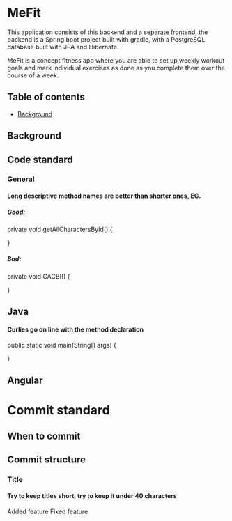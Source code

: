 # MeFit
This application consists of this backend and a separate frontend, the backend is a Spring boot project
built with gradle, with a PostgreSQL database built with JPA and Hibernate. 

MeFit is a concept fitness app where you are able to set up weekly workout goals and mark individual
exercises as done as you complete them over the course of a week.

## Table of contents

- [Background](https://github.com/Epiko1994/MeFitBackend##Background)

## Background

## Code standard


### General
#### Long descriptive method names are better than shorter ones, EG.
##### Good:
private void getAllCharactersById() {

}

##### Bad:
private void GACBI() {

}

## Java
#### Curlies go on line with the method declaration

public static void main(String[] args) {

}

## Angular


# Commit standard

## When to commit


## Commit structure
### Title
#### Try to keep titles short, try to keep it under 40 characters
Added feature
Fixed feature